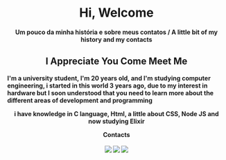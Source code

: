 <h1 align="center" ><strong>Hi, Welcome </h1> 
  
<p align="center">
Um pouco da minha história e sobre meus contatos / A little bit of my history and my contacts <br>
</p>

<h2 align="center" ><strong>I Appreciate You Come Meet Me </h2>

<p>
  I'm a university student, I'm 20 years old, and I'm studying computer engineering, i started in this world 3 years ago, due to my interest in hardware
  but I soon understood that you need to learn more about the different areas of development and programming <br/>
</p>

<p align="center"> i have knowledge in C language, Html, a little about CSS, Node JS and now studying Elixir </p>

<p align="center"> Contacts
</br>
</br>
  <a href="https://www.linkedin.com/in/carlossilvallf/" alt="Linkedin" >
  <img src="https://img.shields.io/badge/-Linkedin-0e76a8?style=flat&logo=Linkedin&logoColor=white&link=https://www.linkedin.com/in/carlossilvallf/" /></a>
  
  <a href="mailto:carlossilvallf@gmail.com" alt="Gmail" >
  <img src="https://img.shields.io/badge/-carlossilvallf@gmail.com-e34c41?style=flat&logo=gmail&logoColor=white&link=carlossilvallf@gmail.com" /></a>
  
  <a href="https://app.rocketseat.com.br/me/carlos-ssilva" alt="Rocketseat" >
  <img src="https://img.shields.io/badge/-RocketSeat-836FFF?style=flat&link=https://app.rocketseat.com.br/me/carlos-ssilva" /></a>
  
</p>
